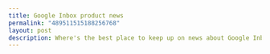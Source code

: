 ```yaml
---
title: Google Inbox product news
permalink: "489511515188256768"
layout: post
description: Where's the best place to keep up on news about Google Inbox?
---
```


<div class="g-post" data-href="https://plus.google.com/113687507238897607180/posts/2T27z2k42rz"></div>